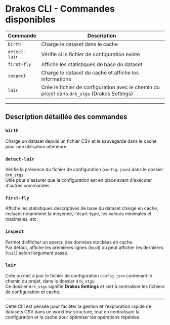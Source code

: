 

# Drakos CLI - Commandes disponibles

| Commande      | Description                                                                                              |
|---------------|----------------------------------------------------------------------------------------------------------|
| `birth`       | Charge le dataset dans le cache                                                                          |
| `detect-lair` | Vérifie si le fichier de configuration existe                                                            |
| `first-fly`   | Affiche les statistiques de base du dataset                                                              |
| `inspect`     | Charge le dataset du cache et affiche les informations                                                    |
| `lair`        | Crée le fichier de configuration avec le chemin du projet dans `drk_stgs` (Drakos Settings)              |

---

## Description détaillée des commandes

### `birth`
Charge un dataset depuis un fichier CSV et le sauvegarde dans le cache pour une utilisation ultérieure.


### `detect-lair`
Vérifie la présence du fichier de configuration (`config.json`) dans le dossier `drk_stgs`.  
Utile pour s'assurer que la configuration est en place avant d'exécuter d'autres commandes.

### `first-fly`
Affiche les statistiques descriptives de base du dataset chargé en cache, incluant notamment la moyenne, l'écart-type, les valeurs minimales et maximales, etc.

### `inspect`
Permet d’afficher un aperçu des données stockées en cache.  
Par défaut, affiche les premières lignes (`head`) ou peut afficher les dernières (`tail`) selon l’argument passé.

### `lair`
Crée ou met à jour le fichier de configuration `config.json` contenant le chemin du projet, dans le dossier `drk_stgs`.  
Ce dossier `drk_stgs` signifie **Drakos Settings** et sert à centraliser les fichiers de configuration et cache.

---

Cette CLI est pensée pour faciliter la gestion et l'exploration rapide de datasets CSV dans un workflow structuré, tout en centralisant la configuration et le cache pour optimiser les opérations répétées.


